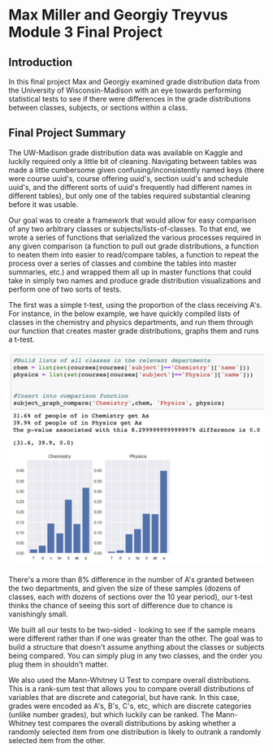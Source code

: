 
# Max Miller and Georgiy Treyvus Module 3 Final Project


## Introduction

In this final project Max and Georgiy examined grade distribution data from the University of Wisconsin-Madison with an eye towards performing statistical tests to see if there were differences in the grade distributions between classes, subjects, or sections within a class.

## Final Project Summary

The UW-Madison grade distribution data was available on Kaggle and luckily required only a little bit of cleaning. Navigating between tables was made a little cumbersome given confusing/inconsistently named keys (there were course uuid's, course offering uuid's, section uuid's and schedule uuid's, and the different sorts of uuid's frequently had different names in different tables), but only one of the tables required substantial cleaning before it was usable.

Our goal was to create a framework that would allow for easy comparison of any two arbitrary classes or subjects/lists-of-classes. To that end, we wrote a series of functions that serialized the various processes required in any given comparison (a function to pull out grade distributions, a function to neaten them into easier to read/compare tables, a function to repeat the process over a series of classes and combine the tables into master summaries, etc.) and wrapped them all up in master functions that could take in simply two names and produce grade distribution visualizations and perform one of two sorts of tests.

The first was a simple t-test, using the proportion of the class receiving A's. For instance, in the below example, we have quickly compiled lists of classes in the chemistry and physics departments, and run them through our function that creates master grade distributions, graphs them and runs a t-test.

![Chemistry appears to grade harder than physics](https://raw.githubusercontent.com/max-miller/Project-3/master/chem%20phys%20compare.png)

There's a more than 8% difference in the number of A's granted between the two departments, and given the size of these samples (dozens of classes, each with dozens of sections over the 10 year period), our t-test thinks the chance of seeing this sort of difference due to chance is vanishingly small.

We built all our tests to be two-sided - looking to see if the sample means were different rather than if one was greater than the other. The goal was to build a structure that doesn't assume anything about the classes or subjects being compared. You can simply plug in any two classes, and the order you plug them in shouldn't matter.

We also used the Mann-Whitney U Test to compare overall distributions. This is a rank-sum test that allows you to compare overall distributions of variables that are discrete and categorial, but have rank. In this case, grades were encoded as A's, B's, C's, etc, which are discrete categories (unlike number grades), but which luckily can be ranked. The Mann-Whitney test compares the overall distributions by asking whether a randomly selected item from one distribution is likely to outrank a randomly selected item from the other.
